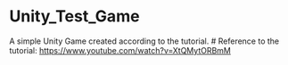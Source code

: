 # Unity_Test_Game

A simple Unity Game created according to the tutorial. # 
Reference to the tutorial: https://www.youtube.com/watch?v=XtQMytORBmM
